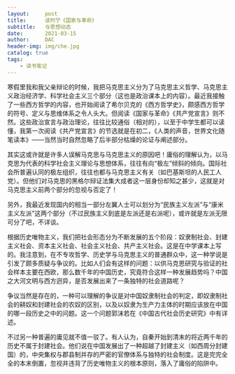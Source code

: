 ```yaml
---
layout:     post
title:      读列宁《国家与革命》
subtitle:   与思想动态
date:       2021-03-15
author:     DAC
header-img: img/che.jpg
catalog: true
tags:
    - 读书笔记
---
```


寒假里我和我父亲辩论的时候，我把马克思主义分为了马克思主义哲学、马克思主义政治经济学、科学社会主义三个部分（这也是政治课本上的内容）。最近我接触了一些西方哲学的内容，也开始阅读了希尔贝克的《西方哲学史》，颇感西方哲学的符号、定义与思维体系之令人头大。但阅读《国家与革命》《共产党宣言》则不然。这些政治宣言与政治理论，往往比较通俗（相对的），以至于中学生都可以读懂，我第一次阅读《共产党宣言》的节选就是在初二，《人类的声音，世界文化随笔读本》——当然当时自然忽略了后半部分枯燥的论证与阐述部分。

其实这或许就是许多人误解马克思与马克思主义的原因吧！庸俗的理解认为，以马克思为代表的科学社会主义理论与思想体系，往往有向“极左”倾斜的倾向。国际社会所普遍认同的极左组织，往往也都与马克思主义有关（如巴基斯坦的人民工人党）。但他们对马克思的黑格尔辩证法集大成者这一层身份却知之甚少，这就是对马克思主义前两个部分的忽视与否定了！

另外，我最近发现国内的相当一部分左翼人士可以划分为“民族主义左派”与“康米主义左派”这两个部分（不过民族主义到底是左派还是右派呢），或许就是左派无限可分了吧，不详谈。

根据历史唯物主义，我们把社会形态分为不断发展的五个阶段：奴隶制社会、封建主义社会、资本主义社会、社会主义社会、共产主义社会。这是在中学课本上写的。我注意到，在不专攻哲学、历史学与马克思主义的普通群众中，这一种学说是引发了颇多质疑与争议的。比如人们会有这样的问题：以供马克思研究与验证的社会样本主要在西欧，那么数千年的中国历史，究竟符合这样一种发展趋势吗？中国之大河文明与西方迥异，是否发展出来了一条独特的社会道路呢？

争议当然是存在的，一种可以理解的争议是对中国奴隶制社会的判定，即奴隶制社会的耕奴和封建社会的农奴的区别，以及以奴隶为生产力主体的时期应该放在中国的哪一段历史之中的问题。这一个问题郭沫若在《中国古代社会历史研究》中有详述。

不过另一种普遍的庸见就不值一驳了。有人认为，自秦开始到清末的将近两千年的历史不属于封建社会。他们说在中国发展出了一种超越了封建主义（如西周分封建国）的，中央集权与郡县制并存的严密的官僚体系与独特的社会制度。这是完完全全的本末倒置，忽视并违背了历史唯物主义的根本原则，落入了庸俗的陷阱中。
